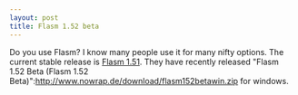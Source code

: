 ```yaml
---
layout: post
title: Flasm 1.52 beta
---
```


Do you use Flasm? I know many people use it for many nifty options. The current stable release is <a href="http://www.nowrap.de/flasm.html" title="Flasm 1.51">Flasm 1.51</a>. They have recently released "Flasm 1.52 Beta (Flasm 1.52 Beta)":http://www.nowrap.de/download/flasm152betawin.zip for windows.